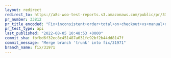 ```yaml
---
layout: redirect
redirect_to: https://a8c-woo-test-reports.s3.amazonaws.com/public/pr/33812/api/index.html
pr_number: 33812
pr_title_encoded: "Fix+inconsistent+order+total+on+checkout+vs+manual+order+page"
pr_test_type: api
last_published: "2022-08-05 10:48:53 +0000"
commit_sha: fbfbd6f32ec8c451487a631fc92bf2b44dd8147f
commit_message: "Merge branch 'trunk' into fix/31971"
branch_name: fix/31971
---
```

